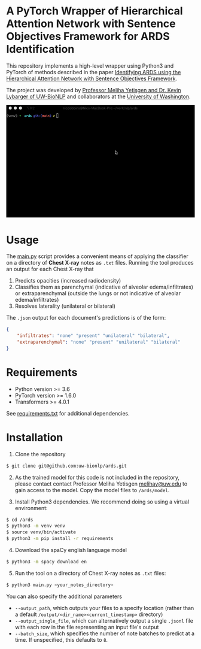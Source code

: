 # A PyTorch Wrapper of Hierarchical Attention Network with Sentence Objectives Framework for ARDS Identification
This repository implements a high-level wrapper using Python3 and PyTorch of methods described in the paper [Identifying ARDS using the Hierarchical Attention Network with Sentence Objectives Framework](https://arxiv.org/abs/2103.06352). 

The project was developed by [Professor Meliha Yetisgen and Dr. Kevin Lybarger of UW-BioNLP](http://depts.washington.edu/bionlp/index.html?people) and collaborators at the [University of Washington](http://www.washington.edu/).

<p align="center"><img src="docs/ards_demo.gif"></p>

# Usage
The [main.py](main.py) script provides a convenient means of applying the classifier on a directory of **Chest X-ray** notes as `.txt` files. Running the tool produces an output for each Chest X-ray that 
1. Predicts opacities (increased radiodensity) 
2. Classifies them as parenchymal (indicative of alveolar edema/infiltrates) or extraparenchymal (outside the lungs or not indicative of alveolar edema/infiltrates) 
3. Resolves laterality (unilateral or bilateral)

The `.json` output for each document's predictions is of the form:

```json
{
    "infiltrates": "none" "present" "unilateral" "bilateral",
    "extraparenchymal": "none" "present" "unilateral" "bilateral"
}
```

# Requirements
 - Python version >= 3.6
 - PyTorch version >= 1.6.0
 - Transformers >= 4.0.1

 See [requirements.txt](requirements.txt) for additional dependencies.

# Installation
1. Clone the repository

```sh
$ git clone git@github.com:uw-bionlp/ards.git
```

2. As the trained model for this code is not included in the repository, please contact contact Professor Meliha Yetisgen [melihay@uw.edu](mailto:melihay@uw.edu) to gain access to the model. Copy the model files to `/ards/model`.

3. Install Python3 dependencies. We recommend doing so using a virtual environment:

```sh
$ cd /ards
$ python3 -m venv venv
$ source venv/bin/activate
$ python3 -m pip install -r requirements
```

4. Download the spaCy english language model

```sh
$ python3 -m spacy download en
```

5. Run the tool on a directory of Chest X-ray notes as `.txt` files:

```sh
$ python3 main.py <your_notes_directory>
```

You can also specify the additional parameters
- `--output_path`, which outputs your files to a specify location (rather than a default `/output/<dir_name><current_timestamp>` directory)
- `--output_single_file`, which can alternatively output a single `.jsonl` file with each row in the file representing an input file's output
- `--batch_size`, which specifies the number of note batches to predict at a time. If unspecified, this defaults to `8`.